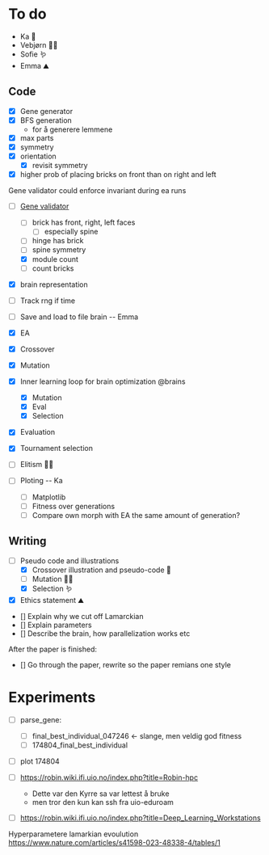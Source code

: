 # To do

- Ka 🌱
- Vebjørn 🐻‍❄️
- Sofie 🪱
- Emma ⛰️

## Code

- [x] Gene generator
 - [x] BFS generation
   - for å generere lemmene
 - [x] max parts 
 - [x] symmetry 
 - [x] orientation
   - [x] revisit symmetry
- [x] higher prob of placing bricks on front than on right and left

Gene validator could enforce invariant during ea runs

- [ ] [Gene validator](./gene_validator.py) 
  - [ ] brick has front, right, left faces
    - [ ] especially spine
  - [ ] hinge has brick
  - [ ] spine symmetry
  - [x] module count
  - [ ] count bricks

- [x] brain representation
- [ ] Track rng if time
- [ ] Save and load to file brain -- Emma

- [x] EA
 - [x] Crossover
 - [x] Mutation
 - [x] Inner learning loop for brain optimization @brains
   - [x] Mutation
   - [x] Eval
   - [x] Selection
 - [x] Evaluation
 - [x] Tournament selection
 - [ ] Elitism 🐻‍❄️

- [ ] Ploting -- Ka <!-- started class in EA.py -->
  - [ ] Matplotlib
  - [ ] Fitness over generations
  - [ ] Compare own morph with EA the same amount of generation?

## Writing

- [ ] Pseudo code and illustrations
  - [x] Crossover illustration and pseudo-code 🌱
  - [ ] Mutation 🐻‍❄️
  - [x] Selection 🪱
- [x] Ethics statement ⛰️
- [] Explain why we cut off Lamarckian
- [] Explain parameters
- [] Describe the brain, how parallelization works etc


After the paper is finished:
- [] Go through the paper, rewrite so the paper remians one style


# Experiments

- [ ] parse_gene:
  - [ ] final_best_individual_047246 <- slange, men veldig god fitness
  - [ ] 174804_final_best_individual
- [ ] plot 174804
- [ ] https://robin.wiki.ifi.uio.no/index.php?title=Robin-hpc 
  - Dette var den Kyrre sa var lettest å bruke
  - men tror den kun kan ssh fra uio-eduroam
- [ ] https://robin.wiki.ifi.uio.no/index.php?title=Deep_Learning_Workstations


Hyperparametere lamarkian evoulution
https://www.nature.com/articles/s41598-023-48338-4/tables/1

